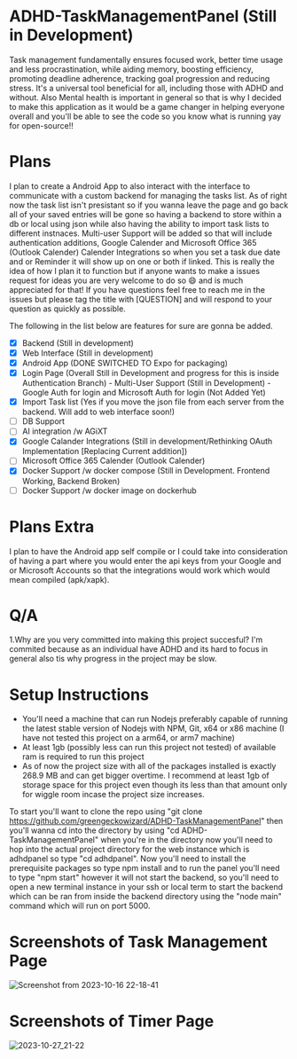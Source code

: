 # ADHD-TaskManagementPanel (Still in Development)
Task management fundamentally ensures focused work, better time usage and less procrastination, while aiding memory, boosting efficiency, promoting deadline adherence, tracking goal progression and reducing stress. It's a universal tool beneficial for all, including those with ADHD and without. Also Mental health is important in general so that is why I decided to make this application as it would be a game changer in helping everyone overall and you'll be able to see the code so you know what is running yay for open-source!!

# Plans

I plan to create a Android App to also interact with the interface to communicate with a custom backend for managing the tasks list. As of right now the task list isn't presistant so if you wanna leave the page and go back all of your saved entries will be gone so having a backend to store within a db or local using json while also having the ability to import task lists to different instnaces. Multi-user Support will be added so that will include authentication additions, Google Calender and Microsoft Office 365 (Outlook Calender) Calender Integrations so when you set a task due date and or Reminder it will show up on one or both if linked. This is really the idea of how I plan it to function but if anyone wants to make a issues request for ideas you are very welcome to do so 😄 and is much appreciated for that! If you have questions feel free to reach me in the issues but please tag the title with [QUESTION] and will respond to your question as quickly as possible.

The following in the list below are features for sure are gonna be added.

- [x] Backend (Still in development)
- [x] Web Interface (Still in development)
- [x] Android App (DONE SWITCHED TO Expo for packaging)
- [X] Login Page (Overall Still in Development and progress for this is inside Authentication Branch)
         - Multi-User Support (Still in Development)
         - Google Auth for login and Microsoft Auth for login (Not Added Yet)
- [x] Import Task list (Yes if you move the json file from each server from the backend. Will add to web interface soon!)  
- [ ] DB Support
- [ ] AI integration /w AGiXT
- [x] Google Calander Integrations (Still in development/Rethinking OAuth Implementation [Replacing Current addition])
- [ ] Microsoft Office 365 Calender (Outlook Calender)
- [X] Docker Support /w docker compose (Still in Development. Frontend Working, Backend Broken)
- [ ] Docker Support /w docker image on dockerhub

# Plans Extra 
I plan to have the Android app self compile or I could take into consideration of having a part where you would enter the api keys from your Google and or Microsoft Accounts so that the integrations would work which would mean compiled (apk/xapk).

# Q/A
1.Why are you very committed into making this project succesful?
I'm commited because as an individual have ADHD and its hard to focus in general also tis why progress in the project may be slow. 


# Setup Instructions

* You'll need a machine that can run Nodejs preferably capable of running the latest stable version of Nodejs with NPM, Git, x64 or x86 machine (I have not tested this project on a arm64, or arm7 machine)
* At least 1gb (possibly less can run this project not tested) of available ram is required to run this project
* As of now the project size with all of the packages installed is exactly 268.9 MB and can get bigger overtime. I recommend at least 1gb of storage space for this project even though its less than that amount only for wiggle room incase the project size increases.

To start you'll want to clone the repo using "git clone https://github.com/greengeckowizard/ADHD-TaskManagementPanel" then you'll wanna cd into the directory by using "cd ADHD-TaskManagementPanel" when you're in the directory now you'll need to hop into the actual project directory for the web instance which is adhdpanel so type "cd adhdpanel". Now you'll need to install the prerequisite packages so type npm install and to run the panel you'll need to type "npm start" however it will not start the backend, so you'll need to open a new terminal instance in your ssh or local term to start the backend which can be ran from inside the backend directory using the "node main" command which will run on port 5000.

# Screenshots of Task Management Page

![Screenshot from 2023-10-16 22-18-41](https://github.com/greengeckowizard/ADHD-TaskManagementPanel/assets/34012548/37341794-4969-4a7b-8d90-6c62b623fed4)

# Screenshots of Timer Page

![2023-10-27_21-22](https://github.com/greengeckowizard/ADHD-TaskManagementPanel/assets/34012548/35137b59-d82c-45d8-8d85-8d51a943a4ca)
